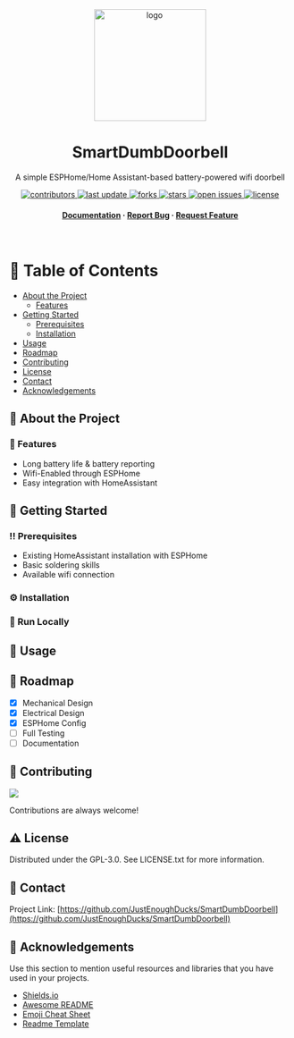 <!--
Hey, thanks for using the awesome-readme-template template.  
If you have any enhancements, then fork this project and create a pull request 
or just open an issue with the label "enhancement".

Don't forget to give this project a star for additional support ;)
Maybe you can mention me or this repo in the acknowledgements too
-->

<!--
This README is a slimmed down version of the original one.
Removed sections:
- Screenshots
- Running Test
- Deployment
- FAQ
-->

<div align="center">

  <img src="assets/logo.png" alt="logo" width="200" height="auto" />
  <h1>SmartDumbDoorbell</h1>
  
  <p>
    A simple ESPHome/Home Assistant-based battery-powered wifi doorbell
  </p>

  
<!-- Badges -->
<p>
  <a href="https://github.com/JustEnoughDucks/SmartDumbDoorbell/graphs/contributors">
    <img src="https://img.shields.io/github/contributors/JustEnoughDucks/SmartDumbDoorbell" alt="contributors" />
  </a>
  <a href="">
    <img src="https://img.shields.io/github/last-commit/JustEnoughDucks/SmartDumbDoorbell" alt="last update" />
  </a>
  <a href="https://github.com/JustEnoughDucks/SmartDumbDoorbell/network/members">
    <img src="https://img.shields.io/github/forks/JustEnoughDucks/SmartDumbDoorbell" alt="forks" />
  </a>
  <a href="https://github.com/JustEnoughDucks/SmartDumbDoorbell/stargazers">
    <img src="https://img.shields.io/github/stars/JustEnoughDucks/SmartDumbDoorbell  " alt="stars" />
  </a>
  <a href="https://github.com/JustEnoughDucks/SmartDumbDoorbell/issues/">
    <img src="https://img.shields.io/github/issues/JustEnoughDucks/SmartDumbDoorbell" alt="open issues" />
  </a>
  <a href="https://github.com/JustEnoughDucks/SmartDumbDoorbell/blob/master/LICENSE">
    <img src="https://img.shields.io/github/license/JustEnoughDucks/SmartDumbDoorbell.svg" alt="license" />
  </a>
</p>
   
<h4>
    <a href="https://github.com/JustEnoughDucks/SmartDumbDoorbell">Documentation</a>
  <span> · </span>
    <a href="https://github.com/JustEnoughDucks/SmartDumbDoorbell/issues/">Report Bug</a>
  <span> · </span>
    <a href="https://github.com/JustEnoughDucks/SmartDumbDoorbell/issues/">Request Feature</a>
  </h4>
</div>

<br />

<!-- Table of Contents -->
# :notebook_with_decorative_cover: Table of Contents

- [About the Project](#star2-about-the-project)
  * [Features](#dart-features)
- [Getting Started](#toolbox-getting-started)
  * [Prerequisites](#bangbang-prerequisites)
  * [Installation](#gear-installation)
- [Usage](#eyes-usage)
- [Roadmap](#compass-roadmap)
- [Contributing](#wave-contributing)
- [License](#warning-license)
- [Contact](#handshake-contact)
- [Acknowledgements](#gem-acknowledgements)
  

<!-- About the Project -->
## :star2: About the Project

<!--<div align="center"> 
  <img src="https://placehold.co/600x400?text=Your+Screenshot+here" alt="screenshot" />
</div>--!>


<!-- Features -->
### :dart: Features

- Long battery life & battery reporting
- Wifi-Enabled through ESPHome
- Easy integration with HomeAssistant

<!-- Getting Started -->
## 	:toolbox: Getting Started

<!-- Prerequisites -->
### :bangbang: Prerequisites

- Existing HomeAssistant installation with ESPHome
- Basic soldering skills
- Available wifi connection

<!-- Installation -->
### :gear: Installation



<!-- Run Locally -->
### :running: Run Locally



<!-- Usage -->
## :eyes: Usage


<!-- Roadmap -->
## :compass: Roadmap

* [x] Mechanical Design
* [x] Electrical Design
* [x] ESPHome Config
* [ ] Full Testing
* [ ] Documentation

<!-- Contributing -->
## :wave: Contributing

<a href="https://github.com/JustEnoughDucks/SmartDumbDoorbell/graphs/contributors">
  <img src="https://contrib.rocks/image?repo=JustEnoughDucks/SmartDumbDoorbell" />
</a>


Contributions are always welcome!


<!-- License -->
## :warning: License

Distributed under the GPL-3.0. See LICENSE.txt for more information.


<!-- Contact -->
## :handshake: Contact

Project Link: [https://github.com/JustEnoughDucks/SmartDumbDoorbell](https://github.com/JustEnoughDucks/SmartDumbDoorbell)

<!-- Acknowledgments -->
## :gem: Acknowledgements

Use this section to mention useful resources and libraries that you have used in your projects.

 - [Shields.io](https://shields.io/)
 - [Awesome README](https://github.com/matiassingers/awesome-readme)
 - [Emoji Cheat Sheet](https://github.com/ikatyang/emoji-cheat-sheet/blob/master/README.md#travel--places)
 - [Readme Template](https://github.com/othneildrew/Best-README-Template)
